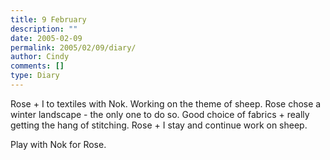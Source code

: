 ```yaml
---
title: 9 February
description: ""
date: 2005-02-09
permalink: 2005/02/09/diary/
author: Cindy
comments: []
type: Diary
---
```


Rose + I to textiles with Nok. Working on the theme of sheep. Rose chose a winter landscape - the only one to do so. Good choice of fabrics + really getting the hang of stitching. Rose + I stay and continue work on sheep.

Play with Nok for Rose.
